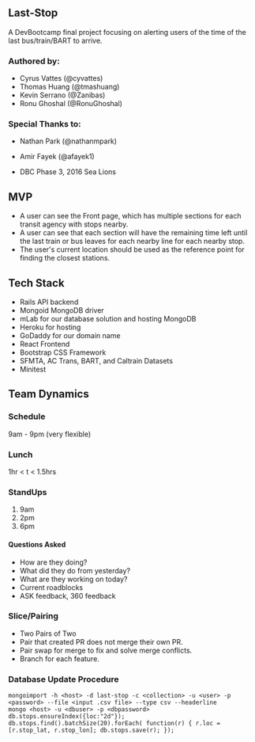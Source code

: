 ## Last-Stop
A DevBootcamp final project focusing on alerting users of the time of the last bus/train/BART to arrive.

### Authored by:
- Cyrus Vattes (@cyvattes)
- Thomas Huang (@tmashuang)
- Kevin Serrano (@Zanibas)
- Ronu Ghoshal (@RonuGhoshal)

### Special Thanks to:
- Nathan Park (@nathanmpark)
- Amir Fayek (@afayek1)

- DBC Phase 3, 2016 Sea Lions

## MVP

- A user can see the Front page, which has multiple sections for each transit agency with stops nearby.
- A user can see that each section will have the remaining time left until the last train or bus leaves for each nearby line for each nearby stop.
- The user's current location should be used as the reference point for finding the closest stations.


## Tech Stack
- Rails API backend
- Mongoid MongoDB driver
- mLab for our database solution and hosting MongoDB
- Heroku for hosting
- GoDaddy for our domain name
- React Frontend
- Bootstrap CSS Framework
- SFMTA, AC Trans, BART, and Caltrain Datasets
- Minitest

## Team Dynamics

### Schedule
9am - 9pm (very flexible)

### Lunch
1hr < t < 1.5hrs

### StandUps
1. 9am
2. 2pm
3. 6pm

#### Questions Asked
  * How are they doing?
  * What did they do from yesterday?
  * What are they working on today?
  * Current roadblocks
  * ASK feedback, 360 feedback

### Slice/Pairing
- Two Pairs of Two
- Pair that created PR does not merge their own PR.
- Pair swap for merge to fix and solve merge conflicts.
- Branch for each feature.

### Database Update Procedure
    mongoimport -h <host> -d last-stop -c <collection> -u <user> -p <password> --file <input .csv file> --type csv --headerline
    mongo <host> -u <dbuser> -p <dbpassword>
    db.stops.ensureIndex({loc:"2d"});
    db.stops.find().batchSize(20).forEach( function(r) { r.loc = [r.stop_lat, r.stop_lon]; db.stops.save(r); });

